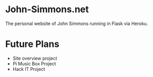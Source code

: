 # John-Simmons.net
The personal website of John Simmons running in Flask via Heroku.

# Future Plans
* Site overview project
* Pi Music Box Project
* Hack IT Project